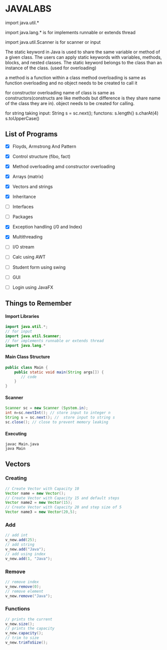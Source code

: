 # JAVALABS

import java.util.*

import java.lang.* is for implements runnable or extends thread

import java.util.Scanner  is for scanner or input

 The static keyword in Java is used to share the same variable or method of a given class. The users can apply static keywords with variables, methods, blocks, and nested classes. The static keyword belongs to the class than an instance of the class. (used for overloading)
 
 a method is a function within a class
 method overloading is same as function overloading and no object needs to be created to call it
 
 for constructor overloading name of class is same as constructors(constructs are like methods but difference is they share name of the class they are in). object needs to be created for calling.
 
 for string
taking input:
String s = sc.next();
functons:
s.length()
s.charAt(4)
s.toUpperCase()

## List of Programs
- [x] Floyds, Armstrong And Pattern
- [x] Control structure (fibo, fact)
- [x] Method overloading amd constructor overloading
- [x] Arrays (matrix)
- [x] Vectors and strings
- [x] Inheritance
- [ ] Interfaces
- [ ] Packages
- [x] Exception handling (/0 and Index)
- [x] Multithreading
- [ ] I/O stream
- [ ] Calc using AWT
- [ ] Student form using swing
- [ ] GUI
- [ ] Login using JavaFX


## Things to Remember



#### Import Libraries

```java
import java.util.*;
// for input
import java.util.Scanner;
// for implements runnable or extends thread
import java.lang.*
```

#### Main Class Structure

```java
public class Main {
    public static void main(String args[]) {
       // code
    }
}
```

#### Scanner
```java
Scanner sc = new Scanner (System.in);
int n=sc.nextInt(); // store input to integer n
String s = sc.next(); //  store input to string s
sc.close(); // close to prevent memory leaking
```

#### Executing

```
javac Main.java
java Main
```

## Vectors

### Creating

```java
// Create Vector with Capacity 10
Vector name = new Vector();
// Create Vector with Capacity 15 and default steps
Vector name2 = new Vector(15);
// Create Vector with Capacity 20 and step size of 5
Vector name3 = new Vector(20,5);
```

### Add

```java
// add int
v_new.add(25);
// add string
v_new.add("Java");
// add using index
v_new.add(1, "Java");
```

### Remove

```java
// remove index
v_new.remove(0);
// remove element
v_new.remove("Java");
```

### Functions

```java
// prints the current 
v_new.size();
// prints the capacity
v_new.capacity();
// trim to size
v_new.trimToSize();
```

